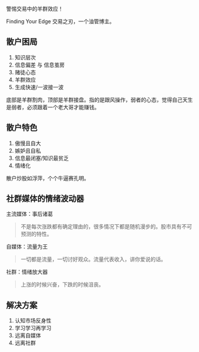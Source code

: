 警惕交易中的羊群效应！

Finding Your Edge 交易之刃，一个油管博主。



## 散户困局

1. 知识层次
2. 信息偏差 与 信息茧房
3. 赌徒心态
4. 羊群效应
5. 生成快速/一波接一波



底部是羊群割肉，顶部是羊群接盘。指的是跟风操作，弱者的心态，觉得自己天生是弱者，必须跟着一个老大哥才能赚钱。



## 散户特色

1. 傲慢且自大
2. 嫉妒且自私
3. 信息最闭塞/知识最贫乏
4. 情绪化

散户炒股如浮萍，个个牛逼赛孔明。



## 社群媒体的情绪波动器

主流媒体：事后诸葛

> 不是每次涨跌都有确定理由的，很多情况下都是随机漫步的。股市具有不可预测的特性。

自媒体：流量为王

> 一切都是流量，一切讨好观众。流量代表收入，讲你爱说的话。

社群：情绪放大器

> 上涨的时候兴奋，下跌的时候沮丧。



## 解决方案

1. 认知市场反身性
2. 学习学习再学习
3. 远离自媒体
4. 远离社群

